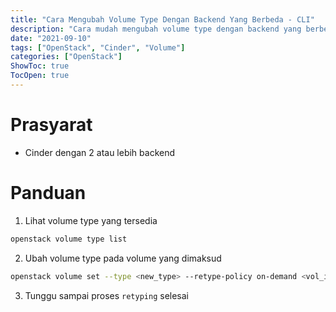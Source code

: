 ```yaml
---
title: "Cara Mengubah Volume Type Dengan Backend Yang Berbeda - CLI"
description: "Cara mudah mengubah volume type dengan backend yang berbeda pada service cinder openstack"
date: "2021-09-10"
tags: ["OpenStack", "Cinder", "Volume"]
categories: ["OpenStack"]
ShowToc: true
TocOpen: true
---
```


# Prasyarat
- Cinder dengan 2 atau lebih backend

# Panduan
1. Lihat volume type yang tersedia
```bash
openstack volume type list
```

2. Ubah volume type pada volume yang dimaksud
```bash
openstack volume set --type <new_type> --retype-policy on-demand <vol_id/vol_name>
```

3. Tunggu sampai proses `retyping` selesai